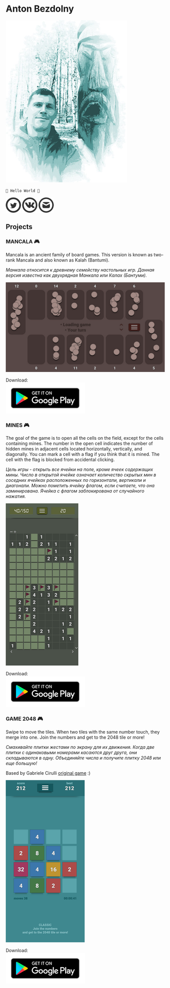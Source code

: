 # Anton Bezdolny

![face](face.jpg)

`🤘 Hello World 🤘`

[![Twitter](twitter_logo.png)](https://twitter.com/avbezdolny)
[![VK](vk_logo.png)](https://vk.com/avbezdolny)
[![E-mail](email_logo.png)](mailto:avbezdolny@yandex.ru)

## Projects

### MANCALA 🎮

Mancala is an ancient family of board games. This version is known as two-rank Mancala and also known as Kalah (Bantumi).

*Манкала относится к древнему семейству настольных игр. Данная версия известна как двухрядная Манкала или Калах (Бантуми).*

![Mancala](mancala.png)

Download:  
[![Google Play](google_play_badge.png)](https://play.google.com/store/apps/details?id=avbezdolny.software.mancala)

### MINES 🎮

The goal of the game is to open all the cells on the field, except for the cells containing mines. The number in the open cell indicates the number of hidden mines in adjacent cells located horizontally, vertically, and diagonally. You can mark a cell with a flag if you think that it is mined. The cell with the flag is blocked from accidental clicking.

*Цель игры - открыть все ячейки на поле, кроме ячеек содержащих мины. Число в открытой ячейке означает количество скрытых мин в соседних ячейках расположенных по горизонтали, вертикали и диагонали. Можно пометить ячейку флагом, если считаете, что она заминирована. Ячейка с флагом заблокирована от случайного нажатия.*

![Mines](mines.png)

Download:  
[![Google Play](google_play_badge.png)](https://play.google.com/store/apps/details?id=avbezdolny.software.mines)

### GAME 2048 🎮

Swipe to move the tiles. When two tiles with the same number touch, they merge into one. Join the numbers and get to the 2048 tile or more!

*Смахивайте плитки жестами по экрану для их движения. Когда две плитки с одинаковыми номерами касаются друг друга, они складываются в одну. Объединяйте числа и получите плитку 2048 или еще большую!*

Based by Gabriele Cirulli [original game](https://play2048.co) :)

![Game2048](game2048.png)

Download:  
[![Google Play](google_play_badge.png)](https://play.google.com/store/apps/details?id=avbezdolny.software.game2048)
